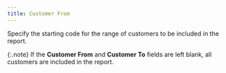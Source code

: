 ```yaml
---
title: Customer From
---
```



Specify the starting code for the range of customers to be included  in the report.


{:.note}
If the **Customer 
 From** and **Customer To** fields  are left blank, all customers are included in the report.
